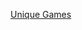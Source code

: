 [Unique Games](https://www.quantamagazine.org/computer-scientists-close-in-on-unique-games-conjecture-proof-20180424/)
